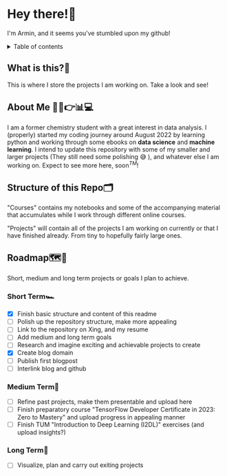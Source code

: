 # Hey there!:wave:
I'm Armin, and it seems you've stumbled upon my github!

<details>
  <summary>Table of contents</summary>

1. [What is this?](#what-is-this)
2. [About Me](#about-me)
3. [Structure of this repo](#structure-of-this-repo)   
4. [Roadmap](#roadmap)
    1. [Short Term](#short-term)
    2. [Medium Term](#medium-term)
    3. [Long Term](#long-term)

</details>

## What is this?:thinking:<a name="what-is-this"></a>

This is where I store the projects I am working on. Take a look and see!

## About Me :test_tube::lab_coat::point_right::bar_chart::computer:<a name="about-me"></a>
I am a former chemistry student with a great interest in data analysis. I (properly) started my coding journey around August 2022 by learning python and working through some ebooks on **data science** and **machine learning**. I intend to update this repository with some of my smaller and larger projects (They still need some polishing :sweat_smile: ), and whatever else I am working on. Expect to see more here, soon<sup>*TM*</sup>!

## Structure of this Repo:card_index_dividers:<a name="structure-of-this-repo"></a>
"Courses" contains my notebooks and some of the accompanying material that accumulates while I work through different online courses.

"Projects" will contain all of the projects I am working on currently or that I have finished already. From tiny to hopefully fairly large ones.

## Roadmap:world_map::dart:<a name="roadmap"></a>
Short, medium and long term projects or goals I plan to achieve. 

### Short Term:racing_car:<a name="short-term"></a>
 - [x] Finish basic structure and content of this readme
 - [ ] Polish up the repository structure, make more appealing
 - [ ] Link to the repository on Xing, and my resume
 - [ ] Add medium and long term goals
 - [ ] Research and imagine exciting and achievable projects to create
 - [x] Create blog domain
 - [ ] Publish first blogpost
 - [ ] Interlink blog and github

### Medium Term:runner:<a name="medium-term"></a>

- [ ] Refine past projects, make them presentable and upload here
- [ ] Finish preparatory course "TensorFlow Developer Certificate in 2023: Zero to Mastery" and upload progress in appealing manner
- [ ] Finish TUM "Introduction to Deep Learning (I2DL)" exercises (and upload insights?)

### Long Term:snail:<a name="long-term"></a>
- [ ] Visualize, plan and carry out exiting projects